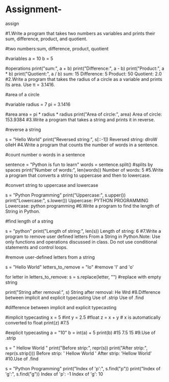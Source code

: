 # Assignment-
assign

#1.Write a program that takes two numbers as variables and prints their sum, difference, product, and quotient.

#two numbers:sum, difference, product, quotient

#variables
a = 10
b = 5

#operations
print("sum:", a + b)
print("Difference:", a - b)
print("Product:", a * b)
print("Quotient:", a / b)
sum: 15
Difference: 5
Product: 50
Quotient: 2.0
#2.Write a program that takes the radius of a circle as a variable and prints its area. Use π = 3.1416.

#area of a circle

#variable
radius = 7
pi = 3.1416

#area
area = pi * radius * radius
print("Area of circle:", area)
Area of circle: 153.9384
#3.Write a program that takes a string and prints it in reverse.

#reverse a string

s = "Hello World"
print("Reversed string:", s[::-1])
Reversed string: dlroW olleH
#4.Write a program that counts the number of words in a sentence. 

#count number o words in a sentence

sentence = "Python is fun to learn"
words = sentence.split() #splits by spaces
print("Number of words:", len(words))
Number of words: 5
#5.Write a program that converts a string to uppercase and then to lowercase.

#convert string to uppercase and lowercase

s = "Python Programming"
print("Uppercase:", s.upper())
print("Lowercase:", s.lower())
Uppercase: PYTHON PROGRAMMING
Lowercase: python programming
#6.Write a program to find the length of String in Python.

#find length of a string

s = "python"
print("Length of string:", len(s))
Length of string: 6
#7.Write a program to remove user defined letters From a String in Python.Note: Use only functions and operations discussed in class. Do not use conditional statements and control loops.

#remove user-defined letters from a string

s = "Hello World"
letters_to_remove = "lo" #remove 'l' and 'o'

for letter in letters_to_remove:
    s = s.replace(letter, "") #replace with empty string

print("String after removal:", s)
String after removal: He Wrd
#8.Difference between implicit and explicit typecasting Use of .strip Use of .find

#difference between implicit and explicit typecasting

#implicit typecasting
x = 5 #int
y = 2.5 #float
z = x + y # x is automatically converted to float
print(z) #7.5

#explicit typecasting
a = "10"
b = int(a) + 5
print(b) #15
7.5
15
#9.Use of .strip

s = "    Hellow World    "
print("Before strip:", repr(s))
print("After strip:", repr(s.strip()))
Before strip: '    Hellow World    '
After strip: 'Hellow World'
#10.Use of .find

s = "Python Programming"
print("Index of 'p':", s.find("p"))
print("Index of 'g':", s.find("g"))
Index of 'p': -1
Index of 'g': 10
